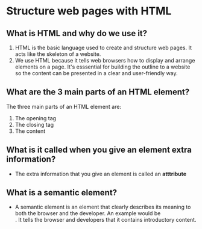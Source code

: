 # Structure web pages with HTML

## What is HTML and why do we use it?

1. HTML is the basic language used to create and structure web pages. It acts like the skeleton of a website. 
2. We use HTML because it tells web browsers how to display and arrange elements on a page. It's esssential for building the outline to a website so the content can be presented in a clear and user-friendly way.

## What are the 3 main parts of an HTML element?

The three main parts of an HTML element are:

1. The opening tag
2. The closing tag
3. The content

##  What is it called when you give an element extra information?

- The extra information that you give an element is called an **atttribute**

## What is a semantic element?

- A semantic element is an element that clearly describes its meaning to both the browser and the developer. An example would be <header>. It tells the browser and developers that it contains introductory content.